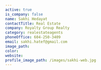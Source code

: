 ```yaml
---
active: true
is_company: false
name: Sakhi Hedayat
contactTitle: Real Estate
company: Royalty Group Realty
category: realestateagents
phoneOffice: 604-250-3409
email: sakhi.hatef@gmail.com
image_path:
color:
website:
profile_image_path: /images/sakhi-web.jpg
---
```



